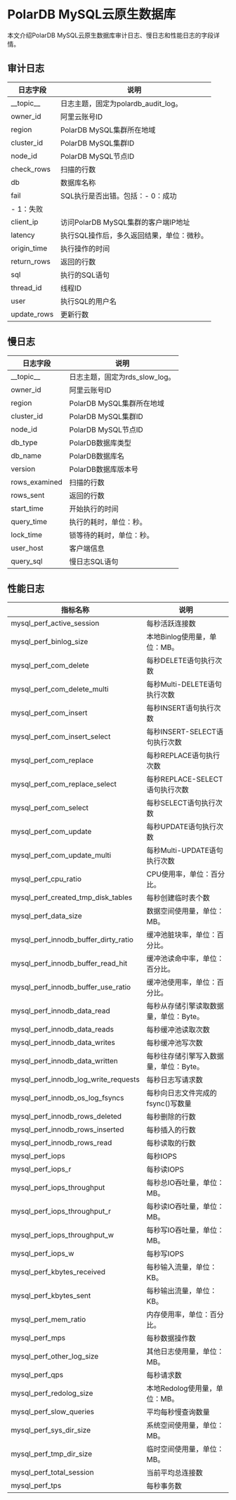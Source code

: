 # PolarDB MySQL云原生数据库

本文介绍PolarDB MySQL云原生数据库审计日志、慢日志和性能日志的字段详情。

## 审计日志

|日志字段|说明|
|----|--|
|\_\_topic\_\_|日志主题，固定为polardb\_audit\_log。|
|owner\_id|阿里云账号ID|
|region|PolarDB MySQL集群所在地域|
|cluster\_id|PolarDB MySQL集群ID|
|node\_id|PolarDB MySQL节点ID|
|check\_rows|扫描的行数|
|db|数据库名称|
|fail|SQL执行是否出错。包括：-   0：成功
-   1：失败 |
|client\_ip|访问PolarDB MySQL集群的客户端IP地址|
|latency|执行SQL操作后，多久返回结果，单位：微秒。|
|origin\_time|执行操作的时间|
|return\_rows|返回的行数|
|sql|执行的SQL语句|
|thread\_id|线程ID|
|user|执行SQL的用户名|
|update\_rows|更新行数|

## 慢日志

|日志字段|说明|
|----|--|
|\_\_topic\_\_|日志主题，固定为rds\_slow\_log。|
|owner\_id|阿里云账号ID|
|region|PolarDB MySQL集群所在地域|
|cluster\_id|PolarDB MySQL集群ID|
|node\_id|PolarDB MySQL节点ID|
|db\_type|PolarDB数据库类型|
|db\_name|PolarDB数据库名|
|version|PolarDB数据库版本号|
|rows\_examined|扫描的行数|
|rows\_sent|返回的行数|
|start\_time|开始执行的时间|
|query\_time|执行的耗时，单位：秒。|
|lock\_time|锁等待的耗时，单位：秒。|
|user\_host|客户端信息|
|query\_sql|慢日志SQL语句|

## 性能日志

|指标名称|说明|
|----|--|
|mysql\_perf\_active\_session|每秒活跃连接数|
|mysql\_perf\_binlog\_size|本地Binlog使用量，单位：MB。|
|mysql\_perf\_com\_delete|每秒DELETE语句执行次数|
|mysql\_perf\_com\_delete\_multi|每秒Multi-DELETE语句执行次数|
|mysql\_perf\_com\_insert|每秒INSERT语句执行次数|
|mysql\_perf\_com\_insert\_select|每秒INSERT-SELECT语句执行次数|
|mysql\_perf\_com\_replace|每秒REPLACE语句执行次数|
|mysql\_perf\_com\_replace\_select|每秒REPLACE-SELECT语句执行次数|
|mysql\_perf\_com\_select|每秒SELECT语句执行次数|
|mysql\_perf\_com\_update|每秒UPDATE语句执行次数|
|mysql\_perf\_com\_update\_multi|每秒Multi-UPDATE语句执行次数|
|mysql\_perf\_cpu\_ratio|CPU使用率，单位：百分比。|
|mysql\_perf\_created\_tmp\_disk\_tables|每秒创建临时表个数|
|mysql\_perf\_data\_size|数据空间使用量，单位：MB。|
|mysql\_perf\_innodb\_buffer\_dirty\_ratio|缓冲池脏块率，单位：百分比。|
|mysql\_perf\_innodb\_buffer\_read\_hit|缓冲池读命中率，单位：百分比。|
|mysql\_perf\_innodb\_buffer\_use\_ratio|缓冲池使用率，单位：百分比。|
|mysql\_perf\_innodb\_data\_read|每秒从存储引擎读取数据量，单位：Byte。|
|mysql\_perf\_innodb\_data\_reads|每秒缓冲池读取次数|
|mysql\_perf\_innodb\_data\_writes|每秒缓冲池写次数|
|mysql\_perf\_innodb\_data\_written|每秒往存储引擎写入数据量，单位：Byte。|
|mysql\_perf\_innodb\_log\_write\_requests|每秒日志写请求数|
|mysql\_perf\_innodb\_os\_log\_fsyncs|每秒向日志文件完成的fsync\(\)写数量|
|mysql\_perf\_innodb\_rows\_deleted|每秒删除的行数|
|mysql\_perf\_innodb\_rows\_inserted|每秒插入的行数|
|mysql\_perf\_innodb\_rows\_read|每秒读取的行数|
|mysql\_perf\_iops|每秒IOPS|
|mysql\_perf\_iops\_r|每秒读IOPS|
|mysql\_perf\_iops\_throughput|每秒总IO吞吐量，单位：MB。|
|mysql\_perf\_iops\_throughput\_r|每秒读IO吞吐量，单位：MB。|
|mysql\_perf\_iops\_throughput\_w|每秒写IO吞吐量，单位：MB。|
|mysql\_perf\_iops\_w|每秒写IOPS|
|mysql\_perf\_kbytes\_received|每秒输入流量，单位：KB。|
|mysql\_perf\_kbytes\_sent|每秒输出流量，单位：KB。|
|mysql\_perf\_mem\_ratio|内存使用率，单位：百分比。|
|mysql\_perf\_mps|每秒数据操作数|
|mysql\_perf\_other\_log\_size|其他日志使用量，单位：MB。|
|mysql\_perf\_qps|每秒请求数|
|mysql\_perf\_redolog\_size|本地Redolog使用量，单位：MB。|
|mysql\_perf\_slow\_queries|平均每秒慢查询数量|
|mysql\_perf\_sys\_dir\_size|系统空间使用量，单位：MB。|
|mysql\_perf\_tmp\_dir\_size|临时空间使用量，单位：MB。|
|mysql\_perf\_total\_session|当前平均总连接数|
|mysql\_perf\_tps|每秒事务数|

